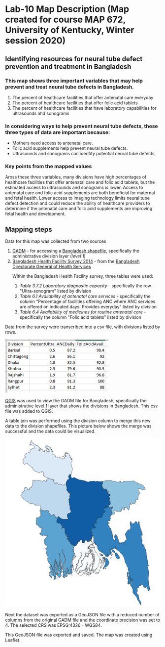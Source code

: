 # Lab-10 Map Description (Map created for course MAP 672, University of Kentucky, Winter session 2020)

## Identifying resources for neural tube defect prevention and treatment in Bangladesh

### This map shows three important variables that may help prevent and treat neural tube defects in Bangladesh.

1. The percent of healthcare facilities that offer antenatal care everyday
2. The percent of healthcare facilities that offer folic acid tablets
3. The percent of healthcare facilities that have laboratory capabilities for ultrasounds ahd sonograms

### In considering ways to help prevent neural tube defects, these three types of data are important because:

* Mothers need access to antenatal care.
* Folic acid supplements help prevent neural tube defects.
* Ultrasounds and sonograms can identify potential neural tube defects.

### Key points from the mapped values

Aross these three variables, many divisions have high percentages of healthcare facilities that offer antenatal care and folic acid tablets, but the estimated access to ultrasounds and sonograms is lower. Access to antenatal care and folic acid supplements are both beneficial for maternal and fetal health. Lower access to imaging technology limits neural tube defect detection and could reduce the ability of healthcare providers to determine if the antenatal care and folic acid supplements are improving fetal health and development.

## Mapping steps

Data for this map was collected from two sources

1. [GADM](https://gadm.org/data.html) - for accessing a [Bangladesh shapefile](https://biogeo.ucdavis.edu/data/gadm3.6/shp/gadm36_BGD_shp.zip), specifically the administrative division layer (<i>level 1</i>) 
2. [Bangladesh Health Facility Survey 2014](https://dghs.gov.bd/images/docs/Other_Publication/Bangladesh%20Health%20Facility%20Servey%202014.pdf) - from the [Bangladesh Directorate General of Health Services](https://dghs.gov.bd/index.php/en/)

<ol>
Within the Bangladesh Health Facility survey, three tables were used:
<ol>
<li><i>Table 3.7.2 Laboratory diagnostic capacity</i> - specifically the row "Ultra-sonogram" listed by division</li>
<li><i>Table 6.1 Availability of antenatal care services</i> - specifically the column "Percentage of facilities
offering ANC where ANC services are offered on indicated days: Provides everyday" listed by division </li>
<li><i>Table 6.4 Availability of medicines for routine antenatal care</i> - specifically the column "Folic acid tablets" listed by division</li>
</ol>
</ol>

Data from the survey were transcribed into a csv file, with divisions listed by rows.

![Example table](images/TableExample.png)  

[QGIS](https://qgis.org/en/site/) was used to view the GADM file for Bangladesh, specifically the administrative level 1 layer that shows the divisions in Bangladesh. This csv file was added to QGIS.

A table join was performed using the division column to merge this new data to the division shapefiles. This picture below shows the merge was successful and the data could be visualized.

![Example map](images/MapExample.png)  

Next the dataset was exported as a GeoJSON file with a reduced number of columns from the original GADM file and the coordinate precision was set to 4. The selected CRS was EPSG:4326 - WGS84.

This GeoJSON file was exported and saved. The map was created using Leaflet.
